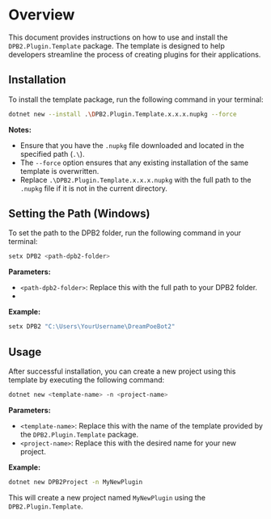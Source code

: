 # Overview

This document provides instructions on how to use and install the `DPB2.Plugin.Template` package. The template is designed to help developers streamline the process of creating plugins for their applications.

## Installation

To install the template package, run the following command in your terminal:

```sh
dotnet new --install .\DPB2.Plugin.Template.x.x.x.nupkg --force
```
 
**Notes:**

- Ensure that you have the `.nupkg` file downloaded and located in the specified path (`.\`).
- The `--force` option ensures that any existing installation of the same template is overwritten.
- Replace `.\DPB2.Plugin.Template.x.x.x.nupkg` with the full path to the `.nupkg` file if it is not in the current directory.

## Setting the Path (Windows)
To set the path to the DPB2 folder, run the following command in your terminal:
```sh
setx DPB2 <path-dpb2-folder>
```
**Parameters:**

- `<path-dpb2-folder>`: Replace this with the full path to your DPB2 folder.
- 
**Example:**

```sh
setx DPB2 "C:\Users\YourUsername\DreamPoeBot2"
```
## Usage

After successful installation, you can create a new project using this template by executing the following command:

```sh
dotnet new <template-name> -n <project-name>
```

**Parameters:**

- `<template-name>`: Replace this with the name of the template provided by the `DPB2.Plugin.Template` package.
- `<project-name>`: Replace this with the desired name for your new project.

**Example:**

```sh
dotnet new DPB2Project -n MyNewPlugin
```

This will create a new project named `MyNewPlugin` using the `DPB2.Plugin.Template`.
